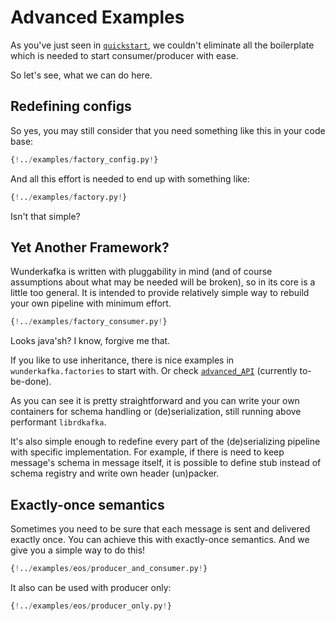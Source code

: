 # Advanced Examples

As you've just seen in [`quickstart`](./quickstart.md), we
couldn't eliminate all the boilerplate which is needed to start
consumer/producer with ease.

So let's see, what we can do here.

## Redefining configs

So yes, you may still consider that you need something like this in your
code base:

```python
{!../examples/factory_config.py!}
```

And all this effort is needed to end up with something like:

```python
{!../examples/factory.py!}
```

Isn't that simple?

## Yet Another Framework?

Wunderkafka is written with pluggability in mind (and of course
assumptions about what may be needed will be broken), so in its core is
a little too general. It is intended to provide relatively simple way to
rebuild your own pipeline with minimum effort.

```python
{!../examples/factory_consumer.py!}
```

Looks java'sh? I know, forgive me that.

If you like to use inheritance, there is nice examples in
`wunderkafka.factories` to start with. Or check
[`advanced_API`]("/pages/advanced_usage/") (currently to-be-done).

As you can see it is pretty straightforward and you can write your own
containers for schema handling or (de)serialization, still running above
performant `librdkafka`.

It's also simple enough to redefine every part of the (de)serializing
pipeline with specific implementation. For example, if there is need to
keep message's schema in message itself, it is possible to define stub
instead of schema registry and write own header (un)packer.

## Exactly-once semantics

Sometimes you need to be sure that each message is sent and delivered exactly once. You
can achieve this with exactly-once semantics. And we give you a simple way to do this!

```python
{!../examples/eos/producer_and_consumer.py!}
```

It also can be used with producer only:


```python
{!../examples/eos/producer_only.py!}
```
